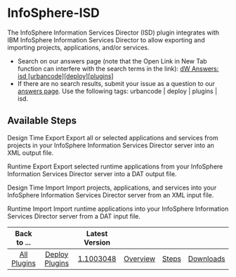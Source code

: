 
InfoSphere-ISD
==============


The InfoSphere Information Services Director (ISD) plugin integrates with IBM InfoSphere Information Services Director to allow exporting and importing projects, applications, and/or services.


* Search on our answers page (note that the Open Link in New Tab function can interfere with the search terms in the link): [dW Answers: isd [urbancode][deploy][plugins]](https://developer.ibm.com/answers/search.html?f=&type=question&redirect=search%2Fsearch&sort=relevance&q=isd+%5Burbancode%5D%5Bdeploy%5D%5Bplugins%5D)
* If there are no search results, submit your issue as a question to our [answers page](https://developer.ibm.com/answers/smart-spaces/23/urbancode.html). Use the following tags: urbancode | deploy | plugins | isd.



Available Steps
---------------


Design Time Export Export all or selected applications and services from projects in your InfoSphere Information Services Director server into an XML output file.


Runtime Export Export selected runtime applications from your InfoSphere Information Services Director server into a DAT output file.


Design Time Import Import projects, applications, and services into your InfoSphere Information Services Director server from an XML input file.


Runtime Import Import runtime applications into your InfoSphere Information Services Director server from a DAT input file.





|Back to ...||Latest Version||||
| :---: | :---: | :---: | :---: | :---: | :---: |
|[All Plugins](../../index.md)|[Deploy Plugins](../README.md)|[1.1003048](https://raw.githubusercontent.com/UrbanCode/IBM-UCD-PLUGINS/main/files/infosphere-isd/plugins-infosphere-isd-1.1003048.zip)|[Overview](overview.md)|[Steps](steps.md)|[Downloads](downloads.md)|
